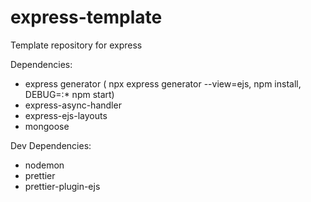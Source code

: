 # express-template
Template repository for express

Dependencies:
- express generator ( npx express generator --view=ejs, npm install, DEBUG=<yourAppName>:\* npm start)
- express-async-handler
- express-ejs-layouts
- mongoose

Dev Dependencies:
- nodemon
- prettier
- prettier-plugin-ejs
